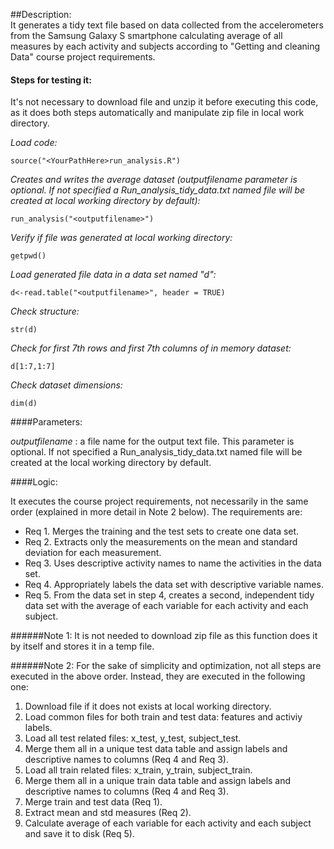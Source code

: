 ##Description:    
It generates a tidy text file based on data collected from the accelerometers from the Samsung Galaxy S smartphone calculating average of all measures by each activity and subjects according to "Getting and cleaning Data" course project requirements.

#### Steps for testing it:
It's not necessary to download file and unzip it before executing this code, as it does both steps automatically and manipulate zip file in local work directory.

*Load code:*
```
source("<YourPathHere>run_analysis.R")
```    
*Creates and writes the average dataset (outputfilename parameter is optional. If not specified a Run_analysis_tidy_data.txt named file will be created at local working directory by default):*
```
run_analysis("<outputfilename>")
```
*Verify if file was generated at local working directory:*
```
getpwd()     
```
*Load generated file data in a data set named "d":*
```
d<-read.table("<outputfilename>", header = TRUE)
```
*Check structure:*
```
str(d)                                                  
```
*Check for first 7th rows and first 7th columns of in memory dataset:*
```
d[1:7,1:7]                                               
```
*Check dataset dimensions:*
```
dim(d)                                                   
```
####Parameters:

*outputfilename* : a file name for the output text file. This parameter is optional. If not specified a Run_analysis_tidy_data.txt named file will be created at the local working directory by default.

####Logic:

It executes the course project requirements, not necessarily in the same order (explained in more detail in Note 2 below). The requirements are:

- Req 1. Merges the training and the test sets to create one data set.
- Req 2. Extracts only the measurements on the mean and standard deviation for each measurement. 
- Req 3. Uses descriptive activity names to name the activities in the data set.
- Req 4. Appropriately labels the data set with descriptive variable names. 
- Req 5. From the data set in step 4, creates a second, independent tidy data set with the average of each variable for each activity and each subject.

######Note 1: 
It is not needed to download zip file as this function does it by itself and stores it in a temp file.

######Note 2: 
For the sake of simplicity and optimization, not all steps are executed in the above order. Instead, they are executed in the following one:

1. Download file if it does not exists at local working directory.
2. Load common files for both train and test data: features and activiy labels.
3. Load all test related files: x_test, y_test, subject_test.
4. Merge them all in a unique test data table and assign labels and descriptive names to columns (Req 4 and Req 3).
5. Load all train related files: x_train, y_train, subject_train.
6. Merge them all in a unique train data table and assign labels and descriptive names to columns (Req 4 and Req 3).
7. Merge train and test data (Req 1).
8. Extract mean and std measures (Req 2).
9. Calculate average of each variable for each activity and each subject and save it to disk (Req 5).


